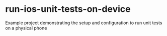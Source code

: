 # run-ios-unit-tests-on-device
Example project demonstrating the setup and configuration to run unit tests on a physical phone
